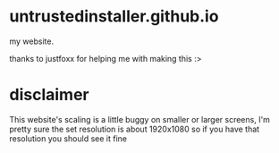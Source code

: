 # untrustedinstaller.github.io
my website.

thanks to justfoxx for helping me with making this :>

# disclaimer
This website's scaling is a little buggy on smaller or larger screens, I'm pretty sure the set resolution is about 1920x1080 so if you have that resolution you should see it fine
